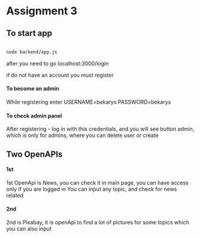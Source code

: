 # Assignment 3

## To start app

``` bash

node backend/app.js

```

after you need to go localhost:3000/login

if do not have an account you must register

#### To become an admin
While registering enter USERNAME=bekarys PASSWORD=bekarys

#### To check admin panel
After registering - log in with this credentials, and you will see button admin, which is only for admins, where you can delete user or create

## Two OpenAPIs

#### 1st

1st OpenApi is News, you can check it in main page, you can have access only if you are logged in
You can input any topic, and check for news related

#### 2nd 

2nd is Pixabay, it is openApi to find a lot of pictures for some topics which you can also input